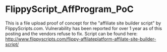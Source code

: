 # FlippyScript_AffProgram_PoC
This is a file upload proof of concept for the "affiliate site builder script" by FlippyScripts.com. Vulnerability has been reported for over 1 year as of this posting and the vendors refuse to fix. Script can be found here: http://www.flippyscripts.com/flippy-affilateplatform-affilate-site-builder-script/
